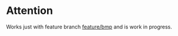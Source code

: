 # Attention

Works just with feature branch [feature/bmp](https://app.circleci.com/pipelines/github/OpenNMS/opennms?branch=features%2Fbmp) and is work in progress.
